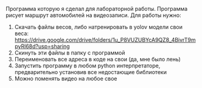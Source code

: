 Программа которую я сделал для лабораторной работы.
Программа рисует маршрут автомобилей на видеозаписи.
Для работы нужно:
1) Скачать файлы весов, либо натренировать в yolov модели свои веса: https://drive.google.com/drive/folders/1u_P8VUZUBYcA9QZ8_4BivrT9mpyRl68d?usp=sharing
2) Скинуть эти файлы в папку с программой
3) Переименовать все адреса в коде на свои (да, мне было лень)
4) Запустить программу в любом python интерпретаторе, предварительно установив все недостающие библиотеки
5) Можно поменять видео на любое свое
   
